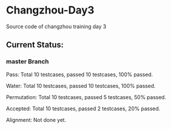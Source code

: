 # Changzhou-Day3
Source code of changzhou training day 3
## Current Status:
### master Branch
   Pass: Total 10 testcases, passed 10 testcases, 100% passed.
   
   Water: Total 10 testcases, passed 10 testcases, 100% passed.
   
   Permutation: Total 10 testcases, passed 5 testcases, 50% passed.
   
   Accepted: Total 10 testcases, passed 2 testcases, 20% passed.
   
   Alignment: Not done yet.
